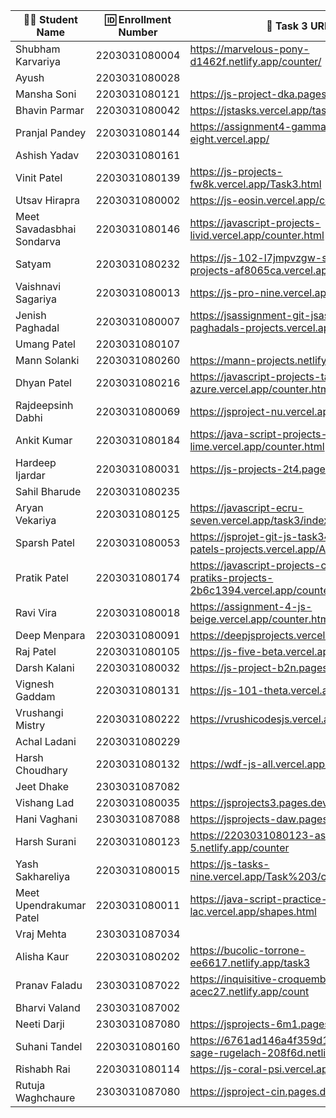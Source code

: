 | 👩‍🎓 Student Name | 🆔 Enrollment Number | 🔗 Task 3 URL | 🔗 Task 4 URL | 🐱 GitHub Repository URL |
|---|---|---|---|---|
| Shubham Karvariya | 2203031080004 | https://marvelous-pony-d1462f.netlify.app/counter/ | https://marvelous-pony-d1462f.netlify.app/task4/ | https://github.com/5hubhm/J_S |
| Ayush | 2203031080028 | | | |
| Mansha Soni | 2203031080121 | https://js-project-dka.pages.dev/count | https://js-project-dka.pages.dev/geometry | https://github.com/mansha-6/JS-Project.git |
| Bhavin Parmar | 2203031080042 | https://jstasks.vercel.app/task/index.html | https://jstasks.vercel.app/Task%204/index.html | https://github.com/bhavinSOL/JS_task |
| Pranjal Pandey | 2203031080144 | https://assignment4-gamma-eight.vercel.app/ | https://assignment4-gamma-eight.vercel.app/ | https://github.com/Pranjallpandey1504/assignment4 |
| Ashish Yadav | 2203031080161 | | | |
| Vinit Patel | 2203031080139 | https://js-projects-fw8k.vercel.app/Task3.html | https://js-projects-fw8k.vercel.app/Task4.html | https://github.com/Vinitpatel28/JS-Projects.git |
| Utsav Hirapra | 2203031080002 | https://js-eosin.vercel.app/counter.html | https://js-eosin.vercel.app/calc.html | https://github.com/utsav1213/JS |
| Meet Savadasbhai Sondarva | 2203031080146 | https://javascript-projects-livid.vercel.app/counter.html | https://javascript-projects-livid.vercel.app/calculator.html | https://github.com/meetsondarva/javascript_projects |
| Satyam | 2203031080232 | https://js-102-l7jmpvzgw-satyam-singhs-projects-af8065ca.vercel.app/count.html | https://js-102-l7jmpvzgw-satyam-singhs-projects-af8065ca.vercel.app/geometry.html | https://github.com/mrSinghSatyam/JS102 |
| Vaishnavi Sagariya | 2203031080013 | https://js-pro-nine.vercel.app/count.html | https://js-pro-nine.vercel.app/geometry.html | https://github.com/sagariyavaishnavi/js_pro |
| Jenish Paghadal | 2203031080007 | https://jsassignment-git-jsass4-jenish-paghadals-projects.vercel.app/counter.html | https://jsassignment-omega.vercel.app/calc.html | https://github.com/ItsJESH/JSAssignment |
| Umang Patel | 2203031080107 | | | |
| Mann Solanki | 2203031080260 | https://mann-projects.netlify.app/counter | https://mann-projects.netlify.app/calculator | https://github.com/HarmonyHacker/javascript_projects |
| Dhyan Patel | 2203031080216 | https://javascript-projects-tau-azure.vercel.app/counter.html | https://javascript-projects-tau-azure.vercel.app/calculator.html | https://github.com/dhyanpatel3/javascript_projects |
| Rajdeepsinh Dabhi | 2203031080069 | https://jsproject-nu.vercel.app/Dice.html | https://jsproject-nu.vercel.app/3D_calculator.html | https://github.com/Rajdeepsinh1410/JSPROJECT.git |
| Ankit Kumar | 2203031080184 | https://java-script-projects-lime.vercel.app/counter.html | https://java-script-projects-lime.vercel.app/calculator.html | https://github.com/Ankiitsuthar/JavaScript-Project |
| Hardeep Ijardar | 2203031080031 | https://js-projects-2t4.pages.dev/counter | https://js-projects-2t4.pages.dev/3D_calculator | https://github.com/HardeepIjardar/JS-Projects |
| Sahil Bharude | 2203031080235 | | | |
| Aryan Vekariya | 2203031080125 | https://javascript-ecru-seven.vercel.app/task3/index.html | https://javascript-ecru-seven.vercel.app/task4/task4.html | https://github.com/aaryanvekariya/javascript |
| Sparsh Patel | 2203031080053 | https://jsprojet-git-js-task34-sparsh-patels-projects.vercel.app/AddCart.html | https://jsprojet-git-js-task34-sparsh-patels-projects.vercel.app/3D_calculator.html | https://github.com/SparshPatel1115/JS_Project/tree/js-task34 |
| Pratik Patel | 2203031080174 | https://javascript-projects-crq08z97a-pratiks-projects-2b6c1394.vercel.app/counter.html | https://javascript-projects-crq08z97a-pratiks-projects-2b6c1394.vercel.app/3D_calculator.html | https://github.com/Pratik00531/JavascriptProjects- |
| Ravi Vira | 2203031080018 | https://assignment-4-js-beige.vercel.app/counter.html | https://assignment-4-js-beige.vercel.app/calc.html | https://github.com/Ravi-vira/assignment-4-JS |
| Deep Menpara | 2203031080091 | https://deepjsprojects.vercel.app/calc.html | https://deepjsprojects.vercel.app/dice.html | https://github.com/Deep7133/javascript.git |
| Raj Patel | 2203031080105 | https://js-five-beta.vercel.app/counter.html | https://js-five-beta.vercel.app/geometry.html | https://github.com/RajPatel08/JS |
| Darsh Kalani | 2203031080032 | https://js-project-b2n.pages.dev/counter | https://js-project-b2n.pages.dev/geometric | https://github.com/Darshkalani28/JS_Project |
| Vignesh Gaddam | 2203031080131 | https://js-101-theta.vercel.app/counter.html | https://js-101-theta.vercel.app/shape.html | https://github.com/mrvigneshgaddam/JS101 |
| Vrushangi Mistry | 2203031080222 | https://vrushicodesjs.vercel.app/Counter.html | https://vrushicodesjs.vercel.app/3D_calculator.html | https://github.com/Vrushi14/JavaScriptProjects |
| Achal Ladani | 2203031080229 | | | |
| Harsh Choudhary | 2203031080132 | https://wdf-js-all.vercel.app/counter.html | https://wdf-js-all.vercel.app/geometry.html | https://github.com/mrHarshchoudhary/WDF_JS |
| Jeet Dhake | 2303031087082 | | | |
| Vishang Lad | 2203031080035 | https://jsprojects3.pages.dev/counter | https://jsprojects3.pages.dev/3D_calculator | https://github.com/vishangl/JSprojects |
| Hani Vaghani | 2303031087088 | https://jsprojects-daw.pages.dev/counter | https://jsprojects-daw.pages.dev/3D | https://github.com/hanivaghani/JSprojects |
| Harsh Surani | 2203031080123 | https://2203031080123-assignment-5.netlify.app/counter | https://2203031080123-assignment-5.netlify.app/geometry%20calculator | https://github.com/suraniharsh/Assignments/tree/Assignment-5 |
| Yash Sakhareliya | 2203031080015 | https://js-tasks-nine.vercel.app/Task%203/counter.html | https://js-tasks-nine.vercel.app/Task%204/ | https://github.com/Yashsakhareliya/JS_Task |
| Meet Upendrakumar Patel | 2203031080011 | https://java-script-practice-lac.vercel.app/shapes.html | https://java-script-practice-lac.vercel.app/counter.html | https://github.com/MeetPatel54/JavaScript_practice.git |
| Vraj Mehta | 2303031087034 | | | |
| Alisha Kaur | 2203031080202 | https://bucolic-torrone-ee6617.netlify.app/task3 | https://bucolic-torrone-ee6617.netlify.app/task4 | https://github.com/Alishakaur431/javascript |
| Pranav Faladu | 2303031087022 | https://inquisitive-croquembouche-acec27.netlify.app/count | https://inquisitive-croquembouche-acec27.netlify.app/calculator | https://github.com/PranavFaladu/JSprojects |
| Bharvi Valand | 2303031087002 | | | |
| Neeti Darji | 2303031087080 | https://jsprojects-6m1.pages.dev/counter | https://jsprojects-6m1.pages.dev/calculator | https://github.com/Neetidarji/Jsprojects |
| Suhani Tandel | 2203031080160 | https://6761ad146a4f359d1e758efc--sage-rugelach-208f6d.netlify.app/task3 | https://6761ad146a4f359d1e758efc--sage-rugelach-208f6d.netlify.app/task4 | https://github.com/SuhaniTandel/JS-Project.git |
| Rishabh Rai | 2203031080114 | https://js-coral-psi.vercel.app/counter.html | https://js-coral-psi.vercel.app/Shapes/index.html | https://github.com/Rishabhrai29/js |
| Rutuja Waghchaure | 2303031087080 | https://jsproject-cin.pages.dev/live_counter | https://jsproject-cin.pages.dev/3Dcalculator | https://github.com/rutujawaghchaure/jsproject |
